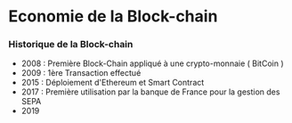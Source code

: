 # Economie de la Block-chain 

### Historique de la Block-chain 

- 2008 : Première Block-Chain appliqué à une crypto-monnaie ( BitCoin )
- 2009 : 1ère Transaction effectué 
- 2015 : Déploiement d'Ethereum et Smart Contract 
- 2017 : Première utilisation par la banque de France pour la gestion des SEPA
- 2019